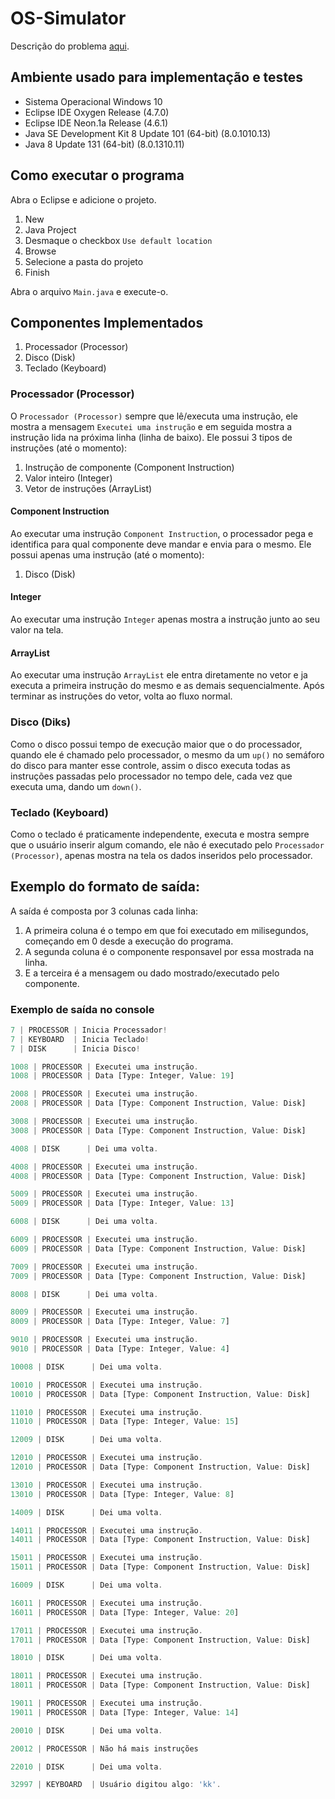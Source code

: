 # OS-Simulator

Descrição do problema [aqui](https://github.com/ingoguilherme/schedulingAlgorithms/tree/master/input_files).

## Ambiente usado para implementação e testes

* Sistema Operacional Windows 10
* Eclipse IDE Oxygen Release (4.7.0)
* Eclipse IDE Neon.1a Release (4.6.1)
* Java SE Development Kit 8 Update 101 (64-bit) (8.0.1010.13)
* Java 8 Update 131 (64-bit) (8.0.1310.11)

## Como executar o programa

Abra o Eclipse e adicione o projeto.

1. New
2. Java Project
3. Desmaque o checkbox `Use default location`
4. Browse
5. Selecione a pasta do projeto
6. Finish

Abra o arquivo `Main.java` e execute-o.

## Componentes Implementados

1. Processador (Processor)
2. Disco (Disk)
2. Teclado (Keyboard)

### Processador (Processor)

O `Processador (Processor)` sempre que lê/executa uma instrução, ele mostra a mensagem `Executei uma instrução` e em seguida mostra a instrução lida na próxima linha (linha de baixo). Ele possui 3 tipos de instruções (até o momento):

1. Instrução de componente (Component Instruction)
2. Valor inteiro (Integer)
3. Vetor de instruções (ArrayList)

#### Component Instruction

Ao executar uma instrução `Component Instruction`, o processador pega e identifica para qual componente deve mandar e envia para o mesmo. Ele possui apenas uma instrução (até o momento):

1. Disco (Disk)

#### Integer

Ao executar uma instrução `Integer` apenas mostra a instrução junto ao seu valor na tela.

#### ArrayList

Ao executar uma instrução `ArrayList` ele entra diretamente no vetor e ja executa a primeira instrução do mesmo e as demais sequencialmente. Após terminar as instruções do vetor, volta ao fluxo normal.


### Disco (Diks)

Como o disco possui tempo de execução maior que o do processador, quando ele é chamado pelo processador, o mesmo da um `up()` no semáforo do disco para manter esse controle, assim o disco executa todas as instruções passadas pelo processador no tempo dele, cada vez que executa uma, dando um `down()`.

### Teclado (Keyboard)

Como o teclado é praticamente independente, executa e mostra sempre que o usuário inserir algum comando, ele não é executado pelo `Processador (Processor)`, apenas mostra na tela os dados inseridos pelo processador.

## Exemplo do formato de saída:

A saída é composta por 3 colunas cada linha:

1. A primeira coluna é o tempo em que foi executado em milisegundos, começando em 0 desde a execução do programa.
2. A segunda coluna é o componente responsavel por essa mostrada na linha.
3. E a terceira é a mensagem ou dado mostrado/executado pelo componente.

### Exemplo de saída no console

```javascript
7 | PROCESSOR | Inicia Processador!
7 | KEYBOARD  | Inicia Teclado!
7 | DISK      | Inicia Disco!

1008 | PROCESSOR | Executei uma instrução.
1008 | PROCESSOR | Data [Type: Integer, Value: 19]

2008 | PROCESSOR | Executei uma instrução.
2008 | PROCESSOR | Data [Type: Component Instruction, Value: Disk]

3008 | PROCESSOR | Executei uma instrução.
3008 | PROCESSOR | Data [Type: Component Instruction, Value: Disk]

4008 | DISK      | Dei uma volta.

4008 | PROCESSOR | Executei uma instrução.
4008 | PROCESSOR | Data [Type: Component Instruction, Value: Disk]

5009 | PROCESSOR | Executei uma instrução.
5009 | PROCESSOR | Data [Type: Integer, Value: 13]

6008 | DISK      | Dei uma volta.

6009 | PROCESSOR | Executei uma instrução.
6009 | PROCESSOR | Data [Type: Component Instruction, Value: Disk]

7009 | PROCESSOR | Executei uma instrução.
7009 | PROCESSOR | Data [Type: Component Instruction, Value: Disk]

8008 | DISK      | Dei uma volta.

8009 | PROCESSOR | Executei uma instrução.
8009 | PROCESSOR | Data [Type: Integer, Value: 7]

9010 | PROCESSOR | Executei uma instrução.
9010 | PROCESSOR | Data [Type: Integer, Value: 4]

10008 | DISK      | Dei uma volta.

10010 | PROCESSOR | Executei uma instrução.
10010 | PROCESSOR | Data [Type: Component Instruction, Value: Disk]

11010 | PROCESSOR | Executei uma instrução.
11010 | PROCESSOR | Data [Type: Integer, Value: 15]

12009 | DISK      | Dei uma volta.

12010 | PROCESSOR | Executei uma instrução.
12010 | PROCESSOR | Data [Type: Component Instruction, Value: Disk]

13010 | PROCESSOR | Executei uma instrução.
13010 | PROCESSOR | Data [Type: Integer, Value: 8]

14009 | DISK      | Dei uma volta.

14011 | PROCESSOR | Executei uma instrução.
14011 | PROCESSOR | Data [Type: Component Instruction, Value: Disk]

15011 | PROCESSOR | Executei uma instrução.
15011 | PROCESSOR | Data [Type: Component Instruction, Value: Disk]

16009 | DISK      | Dei uma volta.

16011 | PROCESSOR | Executei uma instrução.
16011 | PROCESSOR | Data [Type: Integer, Value: 20]

17011 | PROCESSOR | Executei uma instrução.
17011 | PROCESSOR | Data [Type: Component Instruction, Value: Disk]

18010 | DISK      | Dei uma volta.

18011 | PROCESSOR | Executei uma instrução.
18011 | PROCESSOR | Data [Type: Component Instruction, Value: Disk]

19011 | PROCESSOR | Executei uma instrução.
19011 | PROCESSOR | Data [Type: Integer, Value: 14]

20010 | DISK      | Dei uma volta.

20012 | PROCESSOR | Não há mais instruções

22010 | DISK      | Dei uma volta.

32997 | KEYBOARD  | Usuário digitou algo: 'kk'.

```
